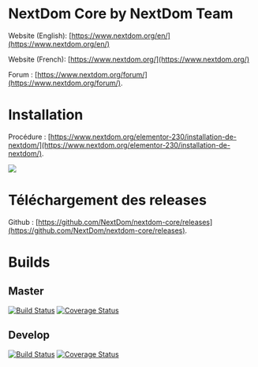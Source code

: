 # NextDom Core by NextDom Team #

Website (English): [https://www.nextdom.org/en/](https://www.nextdom.org/en/)

Website (French):  [https://www.nextdom.org/](https://www.nextdom.org/)

Forum : [https://www.nextdom.org/forum/](https://www.nextdom.org/forum/).

# Installation #

Procédure : [https://www.nextdom.org/elementor-230/installation-de-nextdom/](https://www.nextdom.org/elementor-230/installation-de-nextdom/).

<img src="https://www.nextdom.org/wp-content/uploads/2018/12/Install3.png">

# Téléchargement des releases

Github : [https://github.com/NextDom/nextdom-core/releases](https://github.com/NextDom/nextdom-core/releases).


# Builds
## Master
[![Build Status](https://travis-ci.org/NextDom/nextdom-core.svg?branch=master)](https://travis-ci.org/NextDom/nextdom-core) [![Coverage Status](https://coveralls.io/repos/github/NextDom/nextdom-core/badge.svg?branch=master)](https://coveralls.io/github/NextDom/nextdom-core?branch=master)

## Develop
[![Build Status](https://travis-ci.org/NextDom/nextdom-core.svg?branch=develop)](https://travis-ci.org/NextDom/nextdom-core) [![Coverage Status](https://coveralls.io/repos/github/NextDom/nextdom-core/badge.svg?branch=develop)](https://coveralls.io/github/NextDom/nextdom-core?branch=develop)

